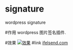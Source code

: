 # signature
wordpress signature

#作用
wordpress 图片签名插件.

#效果
[![效果](http://ifelsend.com/blog/wp-content/plugins/signature/title.png)](http://ifelsend.com/blog/2012/10/26/wordpress%E5%8D%9A%E5%AE%A2%E7%AD%BE%E5%90%8D%E6%A1%A3%E6%8F%92%E4%BB%B6.html)
#link
[ifelsend.com](http://ifelsend.com/blog/2012/10/26/wordpress%E5%8D%9A%E5%AE%A2%E7%AD%BE%E5%90%8D%E6%A1%A3%E6%8F%92%E4%BB%B6.html)
